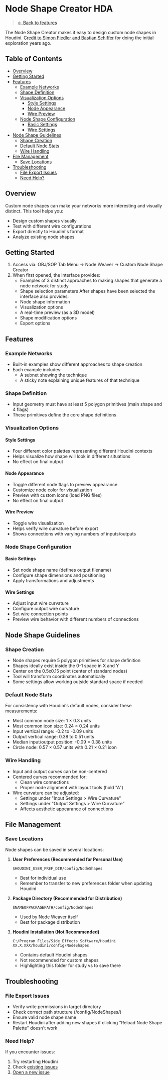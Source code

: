 <!-- omit in toc -->
# Node Shape Creator HDA

> [← Back to features](index.md)

The Node Shape Creator makes it easy to design custom node shapes in Houdini. [Credit to Simon Fiedler and Bastian Schiffer](https://vimeo.com/221182957) for doing the initial exploration years ago.

<!-- omit in toc -->
## Table of Contents
- [Overview](#overview)
- [Getting Started](#getting-started)
- [Features](#features)
  - [Example Networks](#example-networks)
  - [Shape Definition](#shape-definition)
  - [Visualization Options](#visualization-options)
    - [Style Settings](#style-settings)
    - [Node Appearance](#node-appearance)
    - [Wire Preview](#wire-preview)
  - [Node Shape Configuration](#node-shape-configuration)
    - [Basic Settings](#basic-settings)
    - [Wire Settings](#wire-settings)
- [Node Shape Guidelines](#node-shape-guidelines)
  - [Shape Creation](#shape-creation)
  - [Default Node Stats](#default-node-stats)
  - [Wire Handling](#wire-handling)
- [File Management](#file-management)
  - [Save Locations](#save-locations)
- [Troubleshooting](#troubleshooting)
  - [File Export Issues](#file-export-issues)
  - [Need Help?](#need-help)

## Overview

Custom node shapes can make your networks more interesting and visually distinct. This tool helps you:
- Design custom shapes visually
- Test with different wire configurations
- Export directly to Houdini's format
- Analyze existing node shapes

## Getting Started

1. Access via: OBJ/SOP Tab Menu → Node Weaver → Custom Node Shape Creator
2. When first opened, the interface provides:
   - Examples of 3 distinct approaches to making shapes that generate a node network for study
   - Shape selection parameters
   After shapes have been selected the interface also provides:
   - Node shape information
   - Visualization options
   - A real-time preview (as a 3D model)
   - Shape modification options
   - Export options

## Features

### Example Networks
- Built-in examples show different approaches to shape creation
- Each example includes:
  - A subnet showing the technique
  - A sticky note explaining unique features of that technique

### Shape Definition
- Input geometry must have at least 5 polygon primitives (main shape and 4 flags)
- These primitives define the core shape definitions

### Visualization Options

#### Style Settings
- Four different color palettes representing different Houdini contexts
- Helps visualize how shape will look in different situations
- No effect on final output

#### Node Appearance
- Toggle different node flags to preview appearance
- Customize node color for visualization
- Preview with custom icons (load PNG files)
- No effect on final output

#### Wire Preview
- Toggle wire visualization
- Helps verify wire curvature before export
- Shows connections with varying numbers of inputs/outputs

### Node Shape Configuration

#### Basic Settings
- Set node shape name (defines output filename)
- Configure shape dimensions and positioning
- Apply transformations and adjustments

#### Wire Settings
- Adjust input wire curvature
- Configure output wire curvature
- Set wire connection points
- Preview wire behavior with different numbers of connections

## Node Shape Guidelines

### Shape Creation
- Node shapes require 5 polygon primitives for shape definition
- Shapes ideally exist inside the 0-1 space in X and Y
- Center on the 0.5x0.15 point (center of standard nodes)
- Tool will transform coordinates automatically
- Some settings allow working outside standard space if needed

### Default Node Stats
For consistency with Houdini's default nodes, consider these measurements:
- Most common node size: 1 × 0.3 units
- Most common icon size: 0.24 × 0.24 units
- Input vertical range: -0.2 to -0.09 units
- Output vertical range: 0.38 to 0.51 units
- Median input/output position: -0.09 × 0.38 units
- Circle node: 0.57 × 0.57 units with 0.21 × 0.21 icon

### Wire Handling
- Input and output curves can be non-centered
- Centered curves recommended for:
  - Clean wire connections
  - Proper node alignment with layout tools (hold "A")
- Wire curvature can be adjusted:
  - Settings under "Input Settings > Wire Curvature"
  - Settings under "Output Settings > Wire Curvature"
  - Affects aesthetic appearance of connections

## File Management

### Save Locations
Node shapes can be saved in several locations:

1. **User Preferences (Recommended for Personal Use)**
   ```
   $HOUDINI_USER_PREF_DIR/config/NodeShapes
   ```
   - Best for individual use
   - Remember to transfer to new preferences folder when updating Houdini

2. **Package Directory (Recommended for Distribution)**
   ```
   $NAMEOFPACKAGEPATH/config/NodeShapes
   ```
   - Used by Node Weaver itself
   - Best for package distribution

3. **Houdini Installation (Not Recommended)**
   ```
   C:/Program Files/Side Effects Software/Houdini XX.X.XXX/houdini/config/NodeShapes
   ```
   - Contains default Houdini shapes
   - Not recommended for custom shapes
   - Highlighting this folder for study vs to save there

## Troubleshooting

### File Export Issues
- Verify write permissions in target directory
- Check correct path structure (/config/NodeShapes/)
- Ensure valid node shape name
- Restart Houdini after adding new shapes if clicking "Reload Node Shape Palette" doesn't work

### Need Help?
If you encounter issues:
1. Try restarting Houdini
2. Check [existing issues](https://github.com/edwardmakesthings/Node-Weaver/issues)
3. [Open a new issue](https://github.com/edwardmakesthings/Node-Weaver/issues/new)